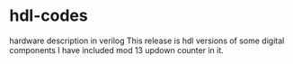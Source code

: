 # hdl-codes
hardware description in verilog
This release is hdl versions of some digital components
I have included mod 13 updown counter in it.
